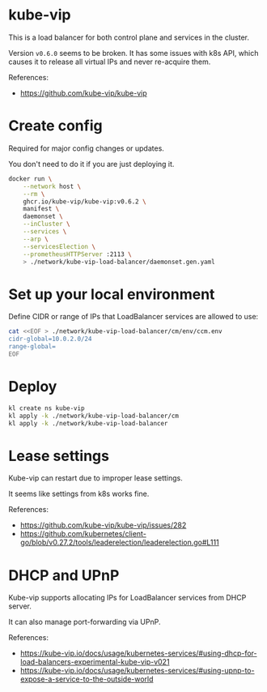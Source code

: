 
# kube-vip

This is a load balancer for both control plane and services in the cluster.

Version `v0.6.0` seems to be broken.
It has some issues with k8s API,
which causes it to release all virtual IPs and never re-acquire them.

References:
- https://github.com/kube-vip/kube-vip

# Create config

Required for major config changes or updates.

You don't need to do it if you are just deploying it.

```bash
docker run \
    --network host \
    --rm \
    ghcr.io/kube-vip/kube-vip:v0.6.2 \
    manifest \
    daemonset \
    --inCluster \
    --services \
    --arp \
    --servicesElection \
    --prometheusHTTPServer :2113 \
    > ./network/kube-vip-load-balancer/daemonset.gen.yaml
```

# Set up your local environment

Define CIDR or range of IPs that LoadBalancer services are allowed to use:

```bash
cat <<EOF > ./network/kube-vip-load-balancer/cm/env/ccm.env
cidr-global=10.0.2.0/24
range-global=
EOF
```

# Deploy

```bash
kl create ns kube-vip
kl apply -k ./network/kube-vip-load-balancer/cm
kl apply -k ./network/kube-vip-load-balancer
```

# Lease settings

Kube-vip can restart due to improper lease settings.

It seems like settings from k8s works fine.

References:
- https://github.com/kube-vip/kube-vip/issues/282
- https://github.com/kubernetes/client-go/blob/v0.27.2/tools/leaderelection/leaderelection.go#L111

# DHCP and UPnP

Kube-vip supports allocating IPs for LoadBalancer services from DHCP server.

It can also manage port-forwarding via UPnP.

References:
- https://kube-vip.io/docs/usage/kubernetes-services/#using-dhcp-for-load-balancers-experimental-kube-vip-v021
- https://kube-vip.io/docs/usage/kubernetes-services/#using-upnp-to-expose-a-service-to-the-outside-world
